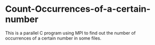 # Count-Occurrences-of-a-certain-number
This is a parallel C program using MPI to find out the number of occurrences of a certain number in some files.
